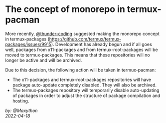 # The concept of monorepo in termux-pacman
More recently, [@thunder-coding](https://github.com/thunder-coding) suggested making the monorepo concept in termux-packages (https://github.com/termux/termux-packages/issues/9915). Development has already begun and if all goes well, packages from x11-packages and from termux-root-packages will be moved to termux-packages. This means that these repositories will no longer be active and will be archived.  

Due to this decision, the following action will be taken in termux-pacman:  
- The x11-packages and termux-root-packages repositories will have package auto-update completely disabled.  They will also be archived.
- The termux-packages repository will temporarily disable auto-updating of packages in order to adjust the structure of package compilation and hosting.

*by: @Maxython*  
*2022-04-18*  
